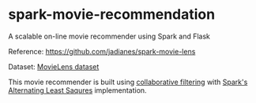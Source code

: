# spark-movie-recommendation
A scalable on-line movie recommender using Spark and Flask

Reference: https://github.com/jadianes/spark-movie-lens

Dataset: [MovieLens dataset](http://grouplens.org/datasets/movielens/)

This movie recommender is built using [collaborative filtering](https://en.wikipedia.org/wiki/Recommender_system#Collaborative_filtering) with [Spark's Alternating Least Saqures](https://spark.apache.org/docs/latest/mllib-collaborative-filtering.html) implementation.
